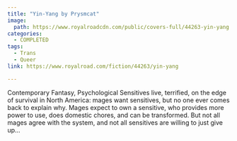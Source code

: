 ```yaml
---
title: "Yin-Yang by Prysmcat"
image:
  path: https://www.royalroadcdn.com/public/covers-full/44263-yin-yang.jpg
categories:
  - COMPLETED
tags:
  - Trans
  - Queer
link: https://www.royalroad.com/fiction/44263/yin-yang

---
```

Contemporary Fantasy, Psychological Sensitives live, terrified, on the edge of survival in North America: mages want sensitives, but no one ever comes back to explain why. Mages expect to own a sensitive, who provides more power to use, does domestic chores, and can be transformed. But not all mages agree with the system, and not all sensitives are willing to just give up…

